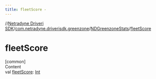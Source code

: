 ```yaml
---
title: fleetScore -
---
```

//[Netradyne Driveri SDK](../../index.md)/[com.netradyne.driverisdk.greenzone](../index.md)/[NDGreenzoneStats](index.md)/[fleetScore](fleet-score.md)



# fleetScore  
[common]  
Content  
val [fleetScore](fleet-score.md): [Int](https://kotlinlang.org/api/latest/jvm/stdlib/kotlin/-int/index.html)  



